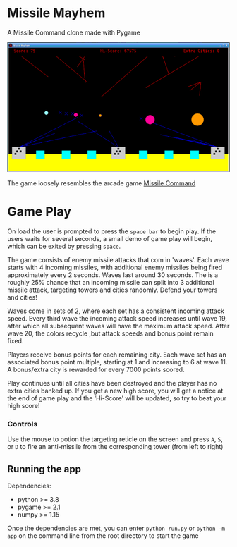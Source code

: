 # Missile Mayhem
A Missile Command clone made with Pygame

![Screenshot](./assets/screenshot.png)


The game loosely resembles the arcade game [Missile Command](https://en.wikipedia.org/wiki/Missile_Command)

# Game Play
On load the user is prompted to press the `space bar` to begin play. If the users waits for several seconds, a small demo of game play will begin, which can be exited by pressing `space`.

The game consists of enemy missile attacks that com in 'waves'. Each wave starts with 4 incoming missiles, with additional enemy missiles being fired approximately every 2 seconds. Waves last around 30 seconds. The is a roughly 25% chance that an incoming missile can split into 3 additional missile attack, targeting towers and cities randomly. Defend your towers and cities! 

Waves come in sets of 2, where each set has a consistent incoming attack speed. Every third wave the incoming attack speed increases until wave 19, after which all subsequent waves will have the maximum attack speed. After wave 20, the colors recycle ,but attack speeds and bonus point remain fixed.

Players receive bonus points for each remaining city. Each wave set has an associated bonus point multiple, starting at 1 and increasing to 6 at wave 11. A bonus/extra city is rewarded for every 7000 points scored.

Play continues until all cities have been destroyed and the player has no extra cities banked up. If you get a new high score, you will get a notice at the end of game play and the ‘Hi-Score’ will be updated, so try to beat your high score!

### Controls 
Use the mouse to potion the targeting reticle on the screen and press `A`, `S`, or `D` to fire an anti-missile from the corresponding tower (from left to right)

## Running the app
Dependencies:
- python >= 3.8 
- pygame >= 2.1 
- numpy >= 1.15 
      
Once the dependencies are met, you can enter `python run.py` or `python -m app` on the command line from the root directory to start the game
